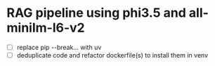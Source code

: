 # RAG pipeline using phi3.5 and all-minilm-l6-v2

- [ ] replace pip --break... with uv 
- [ ] deduplicate code and refactor dockerfile(s) to install them in venv
